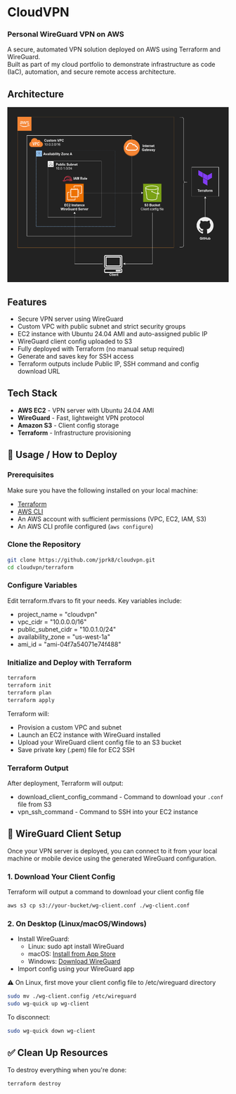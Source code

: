 # CloudVPN
### Personal WireGuard VPN on AWS
A secure, automated VPN solution deployed on AWS using Terraform and WireGuard.  
Built as part of my cloud portfolio to demonstrate infrastructure as code (IaC), automation, and secure remote access architecture.

## Architecture
<img src="cloudvpn-diagram.png" alt="Architecture Diagram" width=800px />

## Features
- Secure VPN server using WireGuard
- Custom VPC with public subnet and strict security groups
- EC2 instance with Ubuntu 24.04 AMI and auto-assigned public IP
- WireGuard client config uploaded to S3
- Fully deployed with Terraform (no manual setup required)
- Generate and saves key for SSH access
- Terraform outputs include Public IP, SSH command and config download URL

## Tech Stack
- **AWS EC2** - VPN server with Ubuntu 24.04 AMI
- **WireGuard** - Fast, lightweight VPN protocol
- **Amazon S3** - Client config storage
- **Terraform** - Infrastructure provisioning

## 🚀 Usage / How to Deploy

### Prerequisites

Make sure you have the following installed on your local machine:
- [Terraform](https://developer.hashicorp.com/terraform/downloads)
- [AWS CLI](https://docs.aws.amazon.com/cli/latest/userguide/install-cliv2.html)
- An AWS account with sufficient permissions (VPC, EC2, IAM, S3)
- An AWS CLI profile configured (`aws configure`)

### Clone the Repository
```bash
git clone https://github.com/jprk8/cloudvpn.git
cd cloudvpn/terraform
```

### Configure Variables
Edit terraform.tfvars to fit your needs. Key variables include:  
- project_name       = "cloudvpn"
- vpc_cidr           = "10.0.0.0/16"
- public_subnet_cidr = "10.0.1.0/24"
- availability_zone  = "us-west-1a"
- ami_id             = "ami-04f7a54071e74f488"

### Initialize and Deploy with Terraform
```bash
terraform
terraform init
terraform plan
terraform apply
```
Terraform will:
- Provision a custom VPC and subnet
- Launch an EC2 instance with WireGuard installed
- Upload your WireGuard client config file to an S3 bucket
- Save private key (.pem) file for EC2 SSH

### Terraform Output
After deployment, Terraform will output:
- download_client_config_command - Command to download your `.conf` file from S3
- vpn_ssh_command - Command to SSH into your EC2 instance

## 🔐 WireGuard Client Setup

Once your VPN server is deployed, you can connect to it from your local machine or mobile device using the generated WireGuard configuration.

### 1. Download Your Client Config

Terraform will output a command to download your client config file

```bash
aws s3 cp s3://your-bucket/wg-client.conf ./wg-client.conf
```

### 2. On Desktop (Linux/macOS/Windows)
* Install WireGuard:
  - Linux: sudo apt install WireGuard
  - macOS: [Install from App Store](https://apps.apple.com/us/app/wireguard/id1451685025)
  - Windows: [Download WireGuard](https://www.wireguard.com/install/)
* Import config using your WireGuard app

⚠️ On Linux, first move your client config file to /etc/wireguard directory
```bash
sudo mv ./wg-client.config /etc/wireguard
sudo wg-quick up wg-client
```
To disconnect:
```bash
sudo wg-quick down wg-client
```


## ✅ Clean Up Resources
To destroy everything when you're done:
```bash
terraform destroy
```